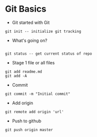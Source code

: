 # Git Basics
* Git started with Git
```
git init -- initialize git tracking
```

* What's going on?
```

git status -- get current status of repo
```

* Stage 1 file or all files
``` 
git add readme.md
git add -A
```

* Commit
```
git commit -m "Initial commit"
```

* Add origin
```
git remote add origin 'url'
```

* Push to github
```
git push origin master
```


